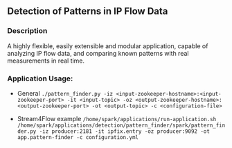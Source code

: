 ## Detection of Patterns in IP Flow Data

### Description
A highly flexible, easily extensible and modular application, capable of analyzing IP flow data, and comparing known patterns with real measurements in real time.

### Application Usage:
- General 
`./pattern_finder.py -iz <input-zookeeper-hostname>:<input-zookeeper-port> -it <input-topic> -oz <output-zookeeper-hostname>:<output-zookeeper-port> -ot <output-topic> -c <configuration-file>`

- Stream4Flow example
`/home/spark/applications/run-application.sh  /home/spark/applications/detection/pattern_finder/spark/pattern_finder.py -iz producer:2181 -it ipfix.entry -oz producer:9092
      -ot app.pattern-finder -c configuration.yml`